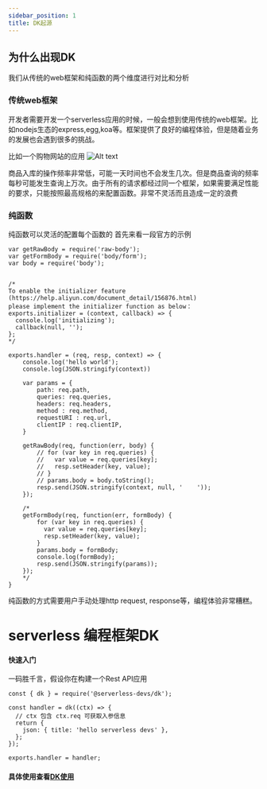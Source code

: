 ```yaml
---
sidebar_position: 1
title: DK起源
---
```


## 为什么出现DK
我们从传统的web框架和纯函数的两个维度进行对比和分析

### 传统web框架
开发者需要开发一个serverless应用的时候，一般会想到使用传统的web框架。比如nodejs生态的express,egg,koa等。框架提供了良好的编程体验，但是随着业务的发展也会遇到很多的挑战。

比如一个购物网站的应用
![Alt text](https://img.alicdn.com/imgextra/i4/O1CN015upYXp1hHv9wmkAdu_!!6000000004253-2-tps-1408-636.png)

商品入库的操作频率非常低，可能一天时间也不会发生几次。但是商品查询的频率每秒可能发生查询上万次。由于所有的请求都经过同一个框架，如果需要满足性能的要求，只能按照最高规格的来配置函数。非常不灵活而且造成一定的浪费

### 纯函数
纯函数可以灵活的配置每个函数的
首先来看一段官方的示例
```
var getRawBody = require('raw-body');
var getFormBody = require('body/form');
var body = require('body');


/*
To enable the initializer feature (https://help.aliyun.com/document_detail/156876.html)
please implement the initializer function as below：
exports.initializer = (context, callback) => {
  console.log('initializing');
  callback(null, '');
};
*/

exports.handler = (req, resp, context) => {
    console.log('hello world');
    console.log(JSON.stringify(context))

    var params = {
        path: req.path,
        queries: req.queries,
        headers: req.headers,
        method : req.method,
        requestURI : req.url,
        clientIP : req.clientIP,
    }
        
    getRawBody(req, function(err, body) {
        // for (var key in req.queries) {
        //   var value = req.queries[key];
        //   resp.setHeader(key, value);
        // }
        // params.body = body.toString();
        resp.send(JSON.stringify(context, null, '    '));
    }); 
      
    /*
    getFormBody(req, function(err, formBody) {
        for (var key in req.queries) {
          var value = req.queries[key];
          resp.setHeader(key, value);
        }
        params.body = formBody;
        console.log(formBody);
        resp.send(JSON.stringify(params));
    }); 
    */
}
```
纯函数的方式需要用户手动处理http request, response等，编程体验非常糟糕。

# serverless 编程框架DK
#### 快速入门
一码胜千言，假设你在构建一个Rest API应用
```
const { dk } = require('@serverless-devs/dk');

const handler = dk((ctx) => {
  // ctx 包含 ctx.req 可获取入参信息
  return {
    json: { title: 'hello serverless devs' },
  };
});

exports.handler = handler;
```
#### 具体使用查看[DK使用](/doc/tutorial-dk/dk)